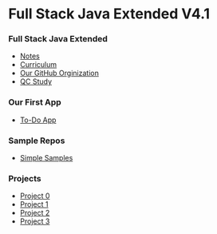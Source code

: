 # Full Stack Java Extended V4.1

### Full Stack Java Extended
 - [Notes](./notes/notes.md)
 - [Curriculum](./curriculum.md)  
 - [Our GitHub Orginization](https://github.com/210913-java-full-stack)
 - [QC Study](./qc-study)

### Our First App
 - [To-Do App](https://github.com/210913-java-full-stack/To-Do-App)

### Sample Repos
 - [Simple Samples](https://github.com/simple-samples)

### Projects
 - [Project 0](./notes/projects/project-0.md)
 - [Project 1]()
 - [Project 2]()
 - [Project 3]()
